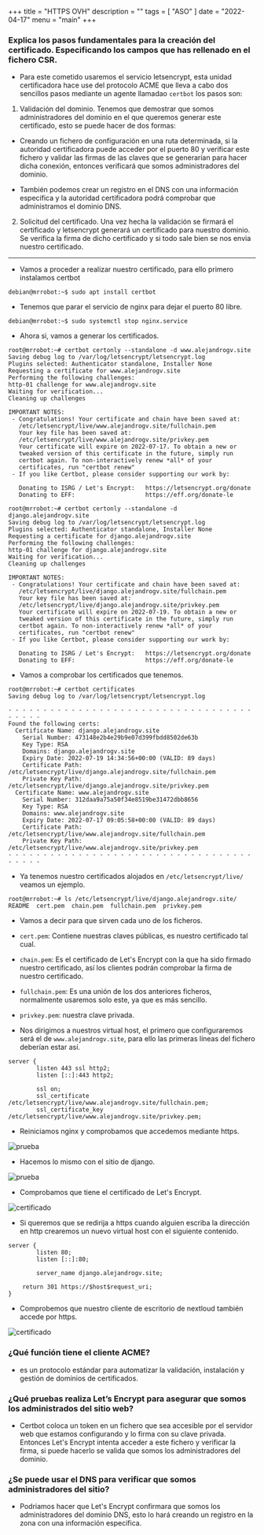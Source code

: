 +++
title = "HTTPS OVH"
description = ""
tags = [
    "ASO"
]
date = "2022-04-17"
menu = "main"
+++

### Explica los pasos fundamentales para la creación del certificado. Especificando los campos que has rellenado en el fichero CSR.

* Para este cometido usaremos el servicio letsencrypt, esta unidad certificadora hace use del protocolo ACME que lleva a cabo dos sencillos pasos mediante un agente llamadao `certbot` los pasos son:

1. Validación del dominio. Tenemos que demostrar que somos administradores del dominio en el que queremos generar este certificado, esto se puede hacer de dos formas:

* Creando un fichero de configuración en una ruta determinada, si la autoridad certificadora puede acceder por el puerto 80 y verificar este fichero y validar las firmas de las claves que se generarían para hacer dicha conexión, entonces verificará que somos administradores del dominio.

* También podemos crear un registro en el DNS con una información especifica y la autoridad certificadora podrá comprobar que administramos el dominio DNS.

2. Solicitud del certificado. Una vez hecha la validación se firmará el certificado y letsencrypt generará un certificado para nuestro dominio. Se verifica la firma de dicho certificado y si todo sale bien se nos envia nuestro certificado.

--------------------------------------------

* Vamos a proceder a realizar nuestro certificado, para ello primero instalamos certbot

~~~
debian@mrrobot:~$ sudo apt install certbot
~~~

* Tenemos que parar el servicio de nginx para dejar el puerto 80 libre.

~~~
debian@mrrobot:~$ sudo systemctl stop nginx.service
~~~

* Ahora si, vamos a generar los certificados.

~~~
root@mrrobot:~# certbot certonly --standalone -d www.alejandrogv.site
Saving debug log to /var/log/letsencrypt/letsencrypt.log
Plugins selected: Authenticator standalone, Installer None
Requesting a certificate for www.alejandrogv.site
Performing the following challenges:
http-01 challenge for www.alejandrogv.site
Waiting for verification...
Cleaning up challenges

IMPORTANT NOTES:
 - Congratulations! Your certificate and chain have been saved at:
   /etc/letsencrypt/live/www.alejandrogv.site/fullchain.pem
   Your key file has been saved at:
   /etc/letsencrypt/live/www.alejandrogv.site/privkey.pem
   Your certificate will expire on 2022-07-17. To obtain a new or
   tweaked version of this certificate in the future, simply run
   certbot again. To non-interactively renew *all* of your
   certificates, run "certbot renew"
 - If you like Certbot, please consider supporting our work by:

   Donating to ISRG / Let's Encrypt:   https://letsencrypt.org/donate
   Donating to EFF:                    https://eff.org/donate-le
~~~

~~~
root@mrrobot:~# certbot certonly --standalone -d django.alejandrogv.site
Saving debug log to /var/log/letsencrypt/letsencrypt.log
Plugins selected: Authenticator standalone, Installer None
Requesting a certificate for django.alejandrogv.site
Performing the following challenges:
http-01 challenge for django.alejandrogv.site
Waiting for verification...
Cleaning up challenges

IMPORTANT NOTES:
 - Congratulations! Your certificate and chain have been saved at:
   /etc/letsencrypt/live/django.alejandrogv.site/fullchain.pem
   Your key file has been saved at:
   /etc/letsencrypt/live/django.alejandrogv.site/privkey.pem
   Your certificate will expire on 2022-07-19. To obtain a new or
   tweaked version of this certificate in the future, simply run
   certbot again. To non-interactively renew *all* of your
   certificates, run "certbot renew"
 - If you like Certbot, please consider supporting our work by:

   Donating to ISRG / Let's Encrypt:   https://letsencrypt.org/donate
   Donating to EFF:                    https://eff.org/donate-le
~~~

* Vamos a comprobar los certificados que tenemos.

~~~
root@mrrobot:~# certbot certificates
Saving debug log to /var/log/letsencrypt/letsencrypt.log

- - - - - - - - - - - - - - - - - - - - - - - - - - - - - - - - - - - - - - - -
Found the following certs:
  Certificate Name: django.alejandrogv.site
    Serial Number: 473148e2b4e29b9e07d399fbdd8502de63b
    Key Type: RSA
    Domains: django.alejandrogv.site
    Expiry Date: 2022-07-19 14:34:56+00:00 (VALID: 89 days)
    Certificate Path: /etc/letsencrypt/live/django.alejandrogv.site/fullchain.pem
    Private Key Path: /etc/letsencrypt/live/django.alejandrogv.site/privkey.pem
  Certificate Name: www.alejandrogv.site
    Serial Number: 312daa9a75a50f34e8519be31472dbb8656
    Key Type: RSA
    Domains: www.alejandrogv.site
    Expiry Date: 2022-07-17 09:05:58+00:00 (VALID: 89 days)
    Certificate Path: /etc/letsencrypt/live/www.alejandrogv.site/fullchain.pem
    Private Key Path: /etc/letsencrypt/live/www.alejandrogv.site/privkey.pem
- - - - - - - - - - - - - - - - - - - - - - - - - - - - - - - - - - - - - - - -
~~~

* Ya tenemos nuestro certificados alojados en `/etc/letsencrypt/live/` veamos un ejemplo.

~~~
root@mrrobot:~# ls /etc/letsencrypt/live/django.alejandrogv.site/
README	cert.pem  chain.pem  fullchain.pem  privkey.pem
~~~

* Vamos a decir para que sirven cada uno de los ficheros.

- `cert.pem`: Contiene nuestras claves públicas, es nuestro certificado tal cual.

- `chain.pem`: Es el certificado de Let's Encrypt con la que ha sido firmado nuestro certificado, así los clientes podrán comprobar la firma de nuestro certificado.

- `fullchain.pem`: Es una unión de los dos anteriores ficheros, normalmente usaremos solo este, ya que es más sencillo.

- `privkey.pem`: nuestra clave privada.

* Nos dirigimos a nuestros virtual host, el primero que configuraremos será el de `www.alejandrogv.site`, para ello las primeras líneas del fichero deberían estar así.

~~~
server {
        listen 443 ssl http2;
        listen [::]:443 http2;

        ssl on;
        ssl_certificate /etc/letsencrypt/live/www.alejandrogv.site/fullchain.pem;
        ssl_certificate_key /etc/letsencrypt/live/www.alejandrogv.site/privkey.pem;
~~~

* Reiniciamos nginx y comprobamos que accedemos mediante https.

![prueba](/https_vps/1.png)

* Hacemos lo mismo con el sitio de django.

![prueba](/https_vps/2.png)

* Comprobamos que tiene el certificado de Let's Encrypt.

![certificado](/https_vps/3.png)

* Si queremos que se redirija a https cuando alguien escriba la dirección en http crearemos un nuevo virtual host con el siguiente contenido.

~~~
server {
        listen 80;
        listen [::]:80;

        server_name django.alejandrogv.site;

    return 301 https://$host$request_uri;
}
~~~

* Comprobemos que nuestro cliente de escritorio de nextloud también accede por https.

![certificado](/https_vps/4.png)

### ¿Qué función tiene el cliente ACME?

* es un protocolo estándar para automatizar la validación, instalación y gestión de dominios de certificados.

### ¿Qué pruebas realiza Let’s Encrypt para asegurar que somos los administrados del sitio web?

* Certbot coloca un token en un fichero que sea accesible por el servidor web que estamos configurando y lo firma con su clave privada. Entonces Let's Encrypt intenta acceder a este fichero y verificar la firma, si puede hacerlo se valida que somos los administradores del dominio.

### ¿Se puede usar el DNS para verificar que somos administradores del sitio?

* Podriamos hacer que Let's Encrypt confirmara que somos los administradores del dominio DNS, esto lo hará creando un registro en la zona con una información especifica.